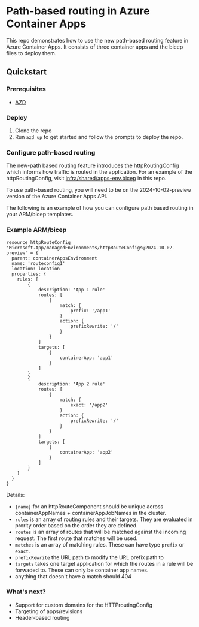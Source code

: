 # Path-based routing in Azure Container Apps

This repo demonstrates how to use the new path-based routing feature in Azure Container Apps. It consists of three container apps and the bicep files to deploy them.

## Quickstart

### Prerequisites

- [AZD](https://learn.microsoft.com/en-us/azure/developer/azure-developer-cli/install-azd?tabs=winget-windows%2Cbrew-mac%2Cscript-linux&pivots=os-windows)

### Deploy

1. Clone the repo
1. Run `azd up` to get started and follow the prompts to deploy the repo.

### Configure path-based routing

The new-path based routing feature introduces the httpRoutingConfig which informs how traffic is routed in the application. For an example of the httpRoutingConfig, visit [infra/shared/apps-env.bicep](infra/shared/apps-env.bicep) in this repo.

To use path-based routing, you will need to be on the 2024-10-02-preview version of the Azure Container Apps API.

The following is an example of how you can configure path based routing in your ARM/bicep templates.

### Example ARM/bicep

```armasm
resource httpRouteConfig 'Microsoft.App/managedEnvironments/httpRouteConfigs@2024-10-02-preview' = {
  parent: containerAppsEnvironment
  name: 'routeconfig1'
  location: location
  properties: {
    rules: [
        {
            description: 'App 1 rule'
            routes: [
                {
                    match: {
                        prefix: '/app1'
                    }
                    action: {
                        prefixRewrite: '/'
                    }
                }
            ]
            targets: [
                {
                    containerApp: 'app1'
                }
            ]
        }
        {
            description: 'App 2 rule'
            routes: [
                {
                    match: {
                        exact: '/app2'
                    }
                    action: {
                        prefixRewrite: '/'
                    }
                }
            ]
            targets: [
                {
                    containerApp: 'app2'
                }
            ]
        }
    ]
  }
}
```

Details:
- `{name}` for an httpRouteComponent should be unique across containerAppNames + containerAppJobNames in the cluster.
- `rules` is an array of routing rules and their targets. They are evaluated in prority order based on the order they are defined.
- `routes` is an array of routes that will be matched against the incoming request. The first route that matches will be used.
- `matches` is an array of matching rules. These can have type `prefix` or `exact`.
- `prefixRewrite` the URL path to modify the URL prefix path to
- `targets` takes one target application for which the routes in a rule will be forwaded to. These can only be container app names.
- anything that doesn't have a match should 404

### What's next?
- Support for custom domains for the HTTProutingConfig
- Targeting of apps/revisions
- Header-based routing
